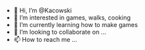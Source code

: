- 👋 Hi, I’m @Kacowski
- 👀 I’m interested in games, walks, cooking
- 🌱 I’m currently learning how to make games
- 💞️ I’m looking to collaborate on ...
- 📫 How to reach me ...

<!---
Kacowski/Kacowski is a ✨ special ✨ repository because its `README.md` (this file) appears on your GitHub profile.
You can click the Preview link to take a look at your changes.
--->
